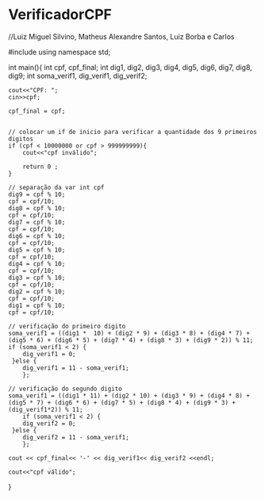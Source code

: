# VerificadorCPF

//Luiz Miguel Silvino, Matheus Alexandre Santos, Luiz Borba e  Carlos 


#include <iostream>
using namespace std;

int main(){
    int cpf, cpf_final;
    int dig1, dig2, dig3, dig4, dig5, dig6, dig7, dig8, dig9;
    int soma_verif1, dig_verif1, dig_verif2;
    

    cout<<"CPF: ";
    cin>>cpf;
    
    cpf_final = cpf;


    // colocar um if de inicio para verificar a quantidade dos 9 primeiros digitos 
    if (cpf < 10000000 or cpf > 999999999){ 
        cout<<"cpf inválido";

        return 0 ;
    }
    
    // separação da var int cpf
    dig9 = cpf % 10;
    cpf = cpf/10;
    dig8 = cpf % 10;
    cpf = cpf/10;
    dig7 = cpf % 10;
    cpf = cpf/10;
    dig6 = cpf % 10;
    cpf = cpf/10;
    dig5 = cpf % 10;
    cpf = cpf/10;
    dig4 = cpf % 10;
    cpf = cpf/10;
    dig3 = cpf % 10;
    cpf = cpf/10;
    dig2 = cpf % 10;
    cpf = cpf/10;
    dig1 = cpf % 10;
    cpf = cpf/10;

    // verificação do primeiro digito
    soma_verif1 = ((dig1 *  10) + (dig2 * 9) + (dig3 * 8) + (dig4 * 7) + (dig5 * 6) + (dig6 * 5) + (dig7 * 4) + (dig8 * 3) + (dig9 * 2)) % 11;
    if (soma_verif1 < 2) {
        dig_verif1 = 0;
     }else {
        dig_verif1 = 11 - soma_verif1;
        };
    
    // verificação do segundo digito
    soma_verif1 = ((dig1 * 11) + (dig2 * 10) + (dig3 * 9) + (dig4 * 8) + (dig5 * 7) + (dig6 * 6) + (dig7 * 5) + (dig8 * 4) + (dig9 * 3) + (dig_verif1*2)) % 11;
        if (soma_verif1 < 2) {
        dig_verif2 = 0;
     }else {
        dig_verif2 = 11 - soma_verif1;
        };
        
    cout << cpf_final<< '-' << dig_verif1<< dig_verif2 <<endl;

    cout<<"cpf válido";
    
}
